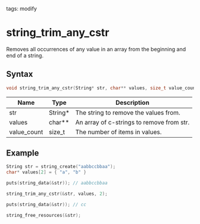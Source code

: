 tags: modify

# string_trim_any_cstr

Removes all occurrences of any value in an array from the beginning and end of a string.

## Syntax

```c
void string_trim_any_cstr(String* str, char** values, size_t value_count);
```

| Name | Type | Description |
| --- | --- | --- |
| str | String* | The string to remove the values from. |
| values | char** | An array of c-strings to remove from str. |
| value_count | size_t | The number of items in values. |

## Example

```c
String str = string_create("aabbccbbaa");
char* values[2] = { "a", "b" }

puts(string_data(&str)); // aabbccbbaa

string_trim_any_cstr(&str, values, 2);

puts(string_data(&str)); // cc

string_free_resources(&str);
```